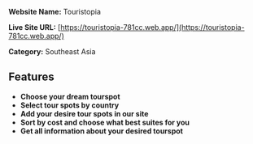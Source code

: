 **Website Name:** Touristopia

**Live Site URL:** [https://touristopia-781cc.web.app/](https://touristopia-781cc.web.app/)

**Category:** Southeast Asia

## Features

- **Choose your dream tourspot**
- **Select tour spots by country** 
- **Add your desire tour spots in our site**
- **Sort by cost and choose what best suites for you** 
- **Get all information about your desired tourspot**  